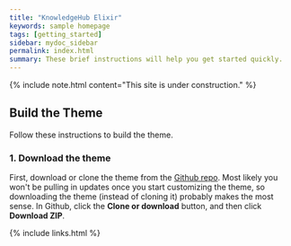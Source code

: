 ```yaml
---
title: "KnowledgeHub Elixir"
keywords: sample homepage
tags: [getting_started]
sidebar: mydoc_sidebar
permalink: index.html
summary: These brief instructions will help you get started quickly.
---
```


{% include note.html content="This site is under construction." %}

## Build the Theme

Follow these instructions to build the theme.

### 1. Download the theme

First, download or clone the theme from the [Github repo](https://github.com/tomjoht/documentation-theme-jekyll). Most likely you won't be pulling in updates once you start customizing the theme, so downloading the theme (instead of cloning it) probably makes the most sense. In Github, click the **Clone or download** button, and then click **Download ZIP**.

{% include links.html %}
